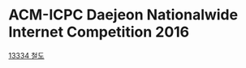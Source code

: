 # ACM-ICPC Daejeon Nationalwide Internet Competition 2016 

[13334 철도](https://www.acmicpc.net/problem/13334)
